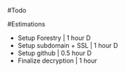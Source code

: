 #Todo

#Estimations

* Setup Forestry | 1 hour D
* Setup subdomain + SSL | 1 hour D
* Setup github | 0.5 hour D
* Finalize decryption | 1 hour

